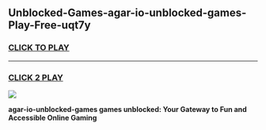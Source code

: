 
## Unblocked-Games-agar-io-unblocked-games-Play-Free-uqt7y
<h3>
<a href="https://premium76.site?title=agar-io-unblocked-games&ref=20A">CLICK TO PLAY</a></h3>
<hr>

<h3>
<a href="https://premium76.site?title=agar-io-unblocked-games&ref=20A">CLICK 2 PLAY</a>
  
</h3>

<a href="https://premium76.site?title=agar-io-unblocked-games&ref=20A"><img src="https://clearcache.store/games.png"></a>


**agar-io-unblocked-games games unblocked: Your Gateway to Fun and Accessible Online Gaming**
